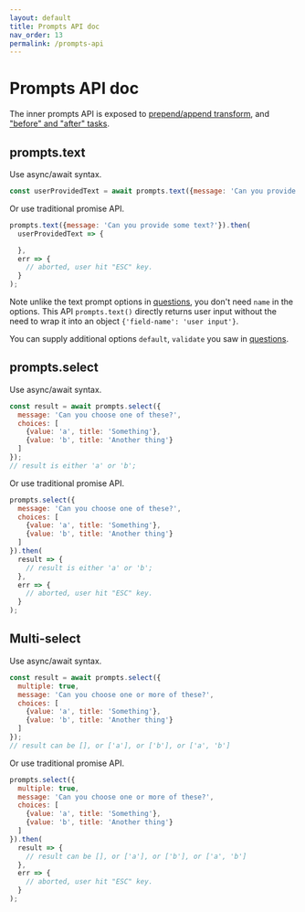 ```yaml
---
layout: default
title: Prompts API doc
nav_order: 13
permalink: /prompts-api
---
```


# Prompts API doc

The inner prompts API is exposed to [prepend/append transform](transforms), and ["before" and "after" tasks](before-and-after-tasks).

## prompts.text

Use async/await syntax.

```js
const userProvidedText = await prompts.text({message: 'Can you provide some text?'});
```

Or use traditional promise API.

```js
prompts.text({message: 'Can you provide some text?'}).then(
  userProvidedText => {

  },
  err => {
    // aborted, user hit "ESC" key.
  }
);
```

Note unlike the text prompt options in [questions](questions/text), you don't need `name` in the options. This API `prompts.text()` directly returns user input without the need to wrap it into an object `{'field-name': 'user input'}`.

You can supply additional options `default`, `validate` you saw in [questions](questions/text).

## prompts.select

Use async/await syntax.

```js
const result = await prompts.select({
  message: 'Can you choose one of these?',
  choices: [
    {value: 'a', title: 'Something'},
    {value: 'b', title: 'Another thing'}
  ]
});
// result is either 'a' or 'b';
```

Or use traditional promise API.

```js
prompts.select({
  message: 'Can you choose one of these?',
  choices: [
    {value: 'a', title: 'Something'},
    {value: 'b', title: 'Another thing'}
  ]
}).then(
  result => {
    // result is either 'a' or 'b';
  },
  err => {
    // aborted, user hit "ESC" key.
  }
);
```

## Multi-select

Use async/await syntax.

```js
const result = await prompts.select({
  multiple: true,
  message: 'Can you choose one or more of these?',
  choices: [
    {value: 'a', title: 'Something'},
    {value: 'b', title: 'Another thing'}
  ]
});
// result can be [], or ['a'], or ['b'], or ['a', 'b']
```

Or use traditional promise API.

```js
prompts.select({
  multiple: true,
  message: 'Can you choose one or more of these?',
  choices: [
    {value: 'a', title: 'Something'},
    {value: 'b', title: 'Another thing'}
  ]
}).then(
  result => {
    // result can be [], or ['a'], or ['b'], or ['a', 'b']
  },
  err => {
    // aborted, user hit "ESC" key.
  }
);
```
